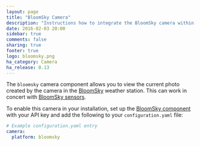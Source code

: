 ```yaml
---
layout: page
title: "BloomSky Camera"
description: "Instructions how to integrate the BloomSky camera within Home Assistant."
date: 2016-02-03 20:00
sidebar: true
comments: false
sharing: true
footer: true
logo: bloomsky.png
ha_category: Camera
ha_release: 0.13
---
```



The `bloomsky` camera component allows you to view the current photo created by the camera in the [BloomSky](https://www.bloomsky.com) weather station. This can work in concert with [BloomSky sensors](/components/sensor.bloomsky).

To enable this camera in your installation, set up the [BloomSky component](/components/bloomsky) with your API key and add the following to your `configuration.yaml` file:

```yaml
# Example configuration.yaml entry
camera:
  platform: bloomsky
```

